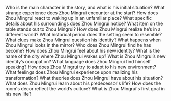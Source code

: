 Who is the main character in the story, and what is his initial situation?
What strange experience does Zhou Mingrui encounter at the start?
How does Zhou Mingrui react to waking up in an unfamiliar place?
What specific details about his surroundings does Zhou Mingrui notice?
What item on the table stands out to Zhou Mingrui?
How does Zhou Mingrui realize he’s in a different world?
What historical period does the setting seem to resemble?
What clues make Zhou Mingrui question his identity?
What happens when Zhou Mingrui looks in the mirror?
Who does Zhou Mingrui find he has become?
How does Zhou Mingrui feel about his new identity?
What is the name of the city where Zhou Mingrui wakes up?
What is Zhou Mingrui’s new identity’s occupation?
What language does Zhou Mingrui find himself speaking?
How does Zhou Mingrui try to adapt to his new environment?
What feelings does Zhou Mingrui experience upon realizing his transformation?
What theories does Zhou Mingrui have about his situation?
What does Zhou Mingrui learn about his predecessor's life?
How does the room's décor reflect the world’s culture?
What is Zhou Mingrui's first goal in his new life?